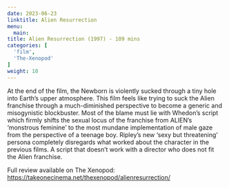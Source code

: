 ```yaml
---
date: 2023-06-23
linktitle: Alien Resurrection
menu:
  main:
title: Alien Resurrection (1997) - 109 mins
categories: [
  'film',
  'The-Xenopod'
]
weight: 10
---
```


At the end of the film, the Newborn is violently sucked through a tiny hole into Earth’s upper atmosphere. This film feels like trying to suck the Alien franchise through a much-diminished perspective to become a generic and misogynistic blockbuster. Most of the blame must lie with Whedon’s script which firmly shifts the sexual locus of the franchise from ALIEN’s ‘monstrous feminine’ to the most mundane implementation of male gaze from the perspective of a teenage boy. Ripley’s new ‘sexy but threatening’ persona completely disregards what worked about the character in the previous films. A script that doesn’t work with a director who does not fit the Alien franchise. 

Full review available on The Xenopod: https://takeonecinema.net/thexenopod/alienresurrection/